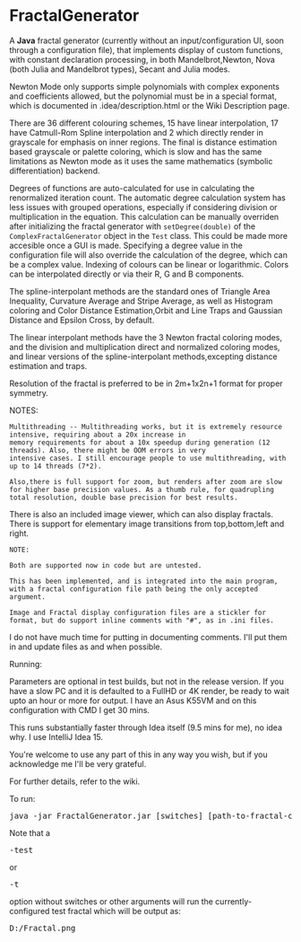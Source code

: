 # FractalGenerator
<html>
A <b>Java</b> fractal generator (currently without an input/configuration UI, soon through a configuration file),
that implements display of custom functions, with constant declaration processing, in both Mandelbrot,Newton, Nova (both Julia and Mandelbrot  types), Secant and Julia modes.

Newton Mode only supports simple polynomials with complex exponents and coefficients allowed, but the polynomial must be in a special format, which is documented in .idea/description.html or the Wiki Description page.

There are 36 different colouring schemes, 15 have linear interpolation, 17 have Catmull-Rom Spline interpolation and 2 which directly render in grayscale for emphasis on inner regions. The final is distance estimation based grayscale or palette coloring, which is slow and has the same limitations as Newton mode as it uses the same mathematics (symbolic differentiation) backend.

Degrees of functions are auto-calculated for use in calculating the renormalized iteration count. The automatic degree calculation system has less issues with grouped operations, especially if considering division or multiplication in the equation. This calculation can be manually overriden after initializing the fractal generator with `setDegree(double)` of the `ComplexFractalGenerator` object in the `Test` class. This could be made more accesible once a GUI is made. Specifying a degree value in the configuration file will also override the calculation of the degree, which can be a complex value. Indexing of colours can be linear or logarithmic. Colors can be interpolated directly or via their R, G and B components.

The spline-interpolant methods are the standard ones of Triangle Area Inequality, Curvature Average and Stripe Average, as well as Histogram coloring and Color Distance Estimation,Orbit and Line Traps and Gaussian Distance and Epsilon Cross, by default.

The linear interpolant methods have the 3 Newton fractal coloring modes, and the division and multiplication direct and normalized coloring modes, and linear versions of the spline-interpolant methods,excepting distance estimation and traps.

Resolution of the fractal is preferred to be in 2m+1x2n+1 format for proper symmetry.

<p>
    NOTES:
    
    Multithreading -- Multithreading works, but it is extremely resource intensive, requiring about a 20x increase in
    memory requirements for about a 10x speedup during generation (12 threads). Also, there might be OOM errors in very
    intensive cases. I still encourage people to use multithreading, with up to 14 threads (7*2).
              
    Also,there is full support for zoom, but renders after zoom are slow for higher base precision values. As a thumb rule, for quadrupling total resolution, double base precision for best results.
</p>

<p>
   There is also an included image viewer, which can also display fractals.
    There is support for elementary image transitions from top,bottom,left and right.
    
    NOTE:
    
    Both are supported now in code but are untested.
    
    This has been implemented, and is integrated into the main program, with a fractal configuration file path being the only accepted argument.
    
    Image and Fractal display configuration files are a stickler for format, but do support inline comments with "#", as in .ini files.
</p>

<p>
  I do not have much time for putting in documenting comments.
      I'll put them in and update files as and when possible.
</p>

<p>
Running:

Parameters are optional in test builds, but not in the release version. If you have a slow PC and it is defaulted to a FullHD or 4K render,
be ready to wait upto an hour or more for output. I have an Asus K55VM and on this configuration with CMD I get 30 mins.

This runs substantially faster through Idea itself (9.5 mins for me), no idea why. I use IntelliJ Idea 15.

You're welcome to use any part of this in any way you wish, but if you acknowledge me I'll be very grateful.

For further details, refer to the wiki.

To run:

<pre>java -jar FractalGenerator.jar [switches] [path-to-fractal-config-file] [options] [output-directory]</pre>

Note that a <pre>-test</pre> or <pre>-t</pre> option without switches or other arguments will run the currently-configured test fractal which will be output as: <pre>D:/Fractal.png</pre>
</p>
</html>
